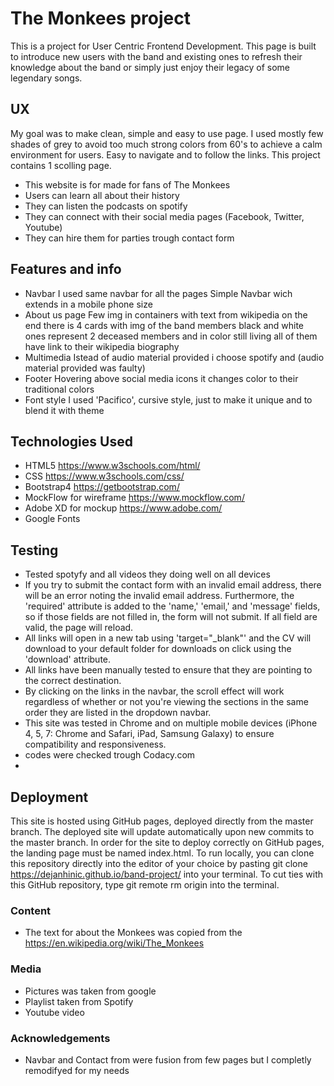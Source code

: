 # The Monkees project

This is a project for User Centric Frontend Development.
This page is built to introduce new users with the band and existing ones
to refresh their knowledge about the band or simply just enjoy their legacy of some legendary songs.

## UX

My goal was to make clean, simple and easy to use page.
I used mostly few shades of grey to avoid too much strong colors 
from 60's to achieve a calm environment for users.
Easy to navigate and to follow the links.
This project contains 1 scolling page.

- This website is for made for fans of The Monkees
- Users can learn all about their history
- They can listen the podcasts on spotify
- They can connect with their social media pages (Facebook, Twitter, Youtube)
- They can hire them for parties trough contact form

## Features and info

- Navbar
I used same navbar for all the pages
Simple Navbar wich extends in a mobile phone size 
- About us page
Few img in containers with text from wikipedia
on the end there is 4 cards with img of the band members
black and white ones represent 2 deceased members and in color still living
all of them have link to their wikipedia biography
- Multimedia
Istead of audio material provided i choose spotify and (audio material provided was faulty)
- Footer 
Hovering above social media icons it changes color to their traditional colors
- Font style
I used 'Pacifico', cursive style, just to make it unique and to blend it with theme

## Technologies Used

- HTML5 https://www.w3schools.com/html/ 
- CSS https://www.w3schools.com/css/
- Bootstrap4 https://getbootstrap.com/ 
- MockFlow for wireframe  https://www.mockflow.com/
- Adobe XD for mockup https://www.adobe.com/
- Google Fonts
 
## Testing

 - Tested spotyfy and all videos they doing well on all devices
 - If you try to submit the contact form with an invalid email address, there will be an error noting the invalid email address.
Furthermore, the 'required' attribute is added to the 'name,' 'email,' and 'message' fields, so if those fields are not filled in, the form will not submit.
If all field are valid, the page will reload.
 - All links will open in a new tab using 'target="_blank"' and the CV will download to your default folder for downloads on click using the 'download' attribute.
 - All links have been manually tested to ensure that they are pointing to the correct destination.
 - By clicking on the links in the navbar, the scroll effect will work regardless of whether or not you're viewing the sections in the same order they are listed in the dropdown navbar.
 - This site was tested in Chrome and on multiple mobile devices (iPhone 4, 5, 7: Chrome and Safari, iPad, Samsung Galaxy) to ensure compatibility and responsiveness.
 - codes were checked trough Codacy.com
 - 
## Deployment

This site is hosted using GitHub pages, deployed directly from the master branch.
The deployed site will update automatically upon new commits to the master branch.
In order for the site to deploy correctly on GitHub pages, the landing page must be named index.html.
To run locally, you can clone this repository directly into the editor of your choice by pasting git clone https://dejanhinic.github.io/band-project/ into your terminal.
To cut ties with this GitHub repository, type git remote rm origin into the terminal.

### Content

- The text for about the Monkees was copied from the https://en.wikipedia.org/wiki/The_Monkees

### Media

 - Pictures was taken from google
 - Playlist taken from Spotify
 - Youtube video

### Acknowledgements

 - Navbar and Contact from were fusion from few pages but I completly remodifyed for my needs